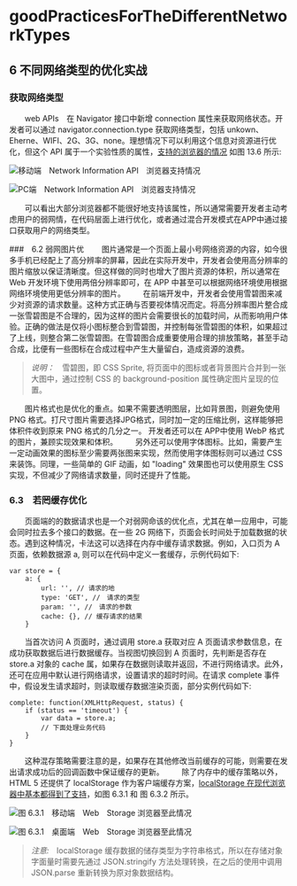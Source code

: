 # goodPracticesForTheDifferentNetworkTypes

## 6 不同网络类型的优化实战

### 获取网络类型

　　web APIs　在 Navigator 接口中新增 connection 属性来获取网络状态。开发者可以通过 navigator.connection.type 获取网络类型，包括 unkown、Eherne、WIFI、2G、3G、none。理想情况下可以利用这个信息对资源进行优化，但这个 API 属于一个实验性质的属性，[支持的浏览器的情况](https://developer.mozilla.org/en-US/docs/Web/API/Network_Information_API) 如图 13.6 所示:

![移动端　Network Information API　浏览器支持情况](http://optimization.ivuex.tech/img/mobileBrowserCompatibilityOfNetwork_Information_API.png)

![PC端　Network Information API　浏览器支持情况](http://optimization.ivuex.tech/img/desktopBrowserCompatibilityOfNetwork_Information_API.png)

　　可以看出大部分浏览器都不能很好地支持该属性，所以通常需要开发者主动考虑用户的弱网情，在代码层面上进行优化，或者通过混合开发模式在APP中通过接口获取用户的网络类型。

###　6.2 弱网图片优
　　图片通常是一个页面上最小号网络资源的内容，如今很多手机已经配上了高分辨率的屏幕，因此在实际开发中，开发者会使用高分辨率的图片缩放以保证清晰度。但这样做的同时也增大了图片资源的体积，所以通常在 Web 开发环境下使用两倍分辨率即可，在 APP 中甚至可以根据网络环境使用根据网络环境使用更低分辨率的图片。
　　在前端开发中，开发者会使用雪碧图来减少对资源的请求数量。这种方式正确与否要视体情况而定。将高分辨率图片整合成一张雪碧图是不合理的，因为这样的图片会需要很长的加载时间，从而影响用户体验。正确的做法是仅将小图标整合到雪碧图，并控制每张雪碧图的体积，如果超过了上线，则整合第二张雪碧图。在雪碧图合成重要使用合理的排放策略，甚至手动合成，比便有一些图标在合成过程中产生大量留白，造成资源的浪费。

> *说明：*　雪碧图，即 CSS Sprite, 将页面中的图标或者背景图片合并到一张大图中，通过控制 CSS 的 background-position 属性确定图片呈现的位置。

　　图片格式也是优化的重点。如果不需要透明图层，比如背景图，则避免使用 PNG 格式。打尺寸图片需要选择JPG格式，同时加一定的压缩比例，这样能够把体积件收到原来 PNG 格式的几分之一。 开发者还可以在 APP中使用 WebP 格式的图片，兼顾实现效果和体积。
　　另外还可以使用字体图标。比如，需要产生一定动画效果的图标至少需要两张图来实现，然而使用字体图标则可以通过 CSS来装饰。同理，一些简单的 GIF 动画，如 "loading" 效果图也可以使用原生 CSS 实现，不但减少了网络请求数量，同时还提升了性能。

### 6.3　若罔缓存优化
　　页面端的的数据请求也是一个对弱网命该的优化点，尤其在单一应用中，可能会同时拉去多个接口的数据。在一些 2G 网络下，页面会长时间处于加载数据的状态。遇到这种情况，卡法这可以选择在内存中缓存请求数据。例如，入口页为 A 页面，依赖数据源 a, 则可以在代码中定义一套缓存，示例代码如下:

```
var store = {
    a: {
        url: '', // 请求的地
        type: 'GET', //　请求的类型
        param: '', //　请求的参数
        cache: {}, // 缓存请求的结果
    }
```

　　当首次访问 A 页面时，通过调用 store.a 获取对应 A 页面请求参数信息，在成功获取数据后进行数据缓存。当视图切换回到 A 页面时，先判断是否存在 store.a 对象的 cache 属，如果存在数据则读取并返回，不进行网络请求。此外，还可在应用中默认进行网络请求，设置请求的超时时间。在请求 complete 事件中，假设发生请求超时，则读取缓存数据渲染页面，部分实例代码如下:

```
complete: function(XMLHttpRequest, status) {
    if (status == 'timeout') {
        var data = store.a;
        // 下面处理业务代码
    }
}
```

　　这种混存策略需要注意的是，如果存在其他修改当前缓存的可能，则需要在发出请求成功后的回调函数中保证缓存的更新。
　　除了内存中的缓存策略以外，HTML 5 还提供了 localStorage 作为客户端缓存方案，[localStorage 在现代浏览器中基本都得到了支持](https://developer.mozilla.org/en-US/docs/Web/API/Web_Storage_API)，如图 6.3.1 和 图 6.3.2 所示。

![图 6.3.1　移动端　Web　Storage 浏览器至此情况](http://optimization.ivuex.tech/img/mobileCompatibilityOfWeb_Storage_AP.png)

![图 6.3.1　桌面端　Web　Storage 浏览器至此情况](http://optimization.ivuex.tech/img/desktopCompatibilityOfWeb_Storage_AP.png)

> *注意:*　localStorage 缓存数据的储存类型为字符串格式，所以在存储对象字面量时需要先通过 JSON.stringify 方法处理转换，在之后的使用中调用 JSON.parse 重新转换为原对象数据结构。
